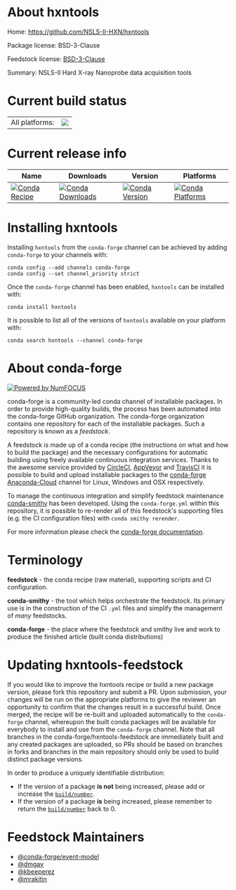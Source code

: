 About hxntools
==============

Home: https://github.com/NSLS-II-HXN/hxntools

Package license: BSD-3-Clause

Feedstock license: [BSD-3-Clause](https://github.com/conda-forge/hxntools-feedstock/blob/master/LICENSE.txt)

Summary: NSLS-II Hard X-ray Nanoprobe data acquisition tools

Current build status
====================


<table><tr><td>All platforms:</td>
    <td>
      <a href="https://dev.azure.com/conda-forge/feedstock-builds/_build/latest?definitionId=13563&branchName=master">
        <img src="https://dev.azure.com/conda-forge/feedstock-builds/_apis/build/status/hxntools-feedstock?branchName=master">
      </a>
    </td>
  </tr>
</table>

Current release info
====================

| Name | Downloads | Version | Platforms |
| --- | --- | --- | --- |
| [![Conda Recipe](https://img.shields.io/badge/recipe-hxntools-green.svg)](https://anaconda.org/conda-forge/hxntools) | [![Conda Downloads](https://img.shields.io/conda/dn/conda-forge/hxntools.svg)](https://anaconda.org/conda-forge/hxntools) | [![Conda Version](https://img.shields.io/conda/vn/conda-forge/hxntools.svg)](https://anaconda.org/conda-forge/hxntools) | [![Conda Platforms](https://img.shields.io/conda/pn/conda-forge/hxntools.svg)](https://anaconda.org/conda-forge/hxntools) |

Installing hxntools
===================

Installing `hxntools` from the `conda-forge` channel can be achieved by adding `conda-forge` to your channels with:

```
conda config --add channels conda-forge
conda config --set channel_priority strict
```

Once the `conda-forge` channel has been enabled, `hxntools` can be installed with:

```
conda install hxntools
```

It is possible to list all of the versions of `hxntools` available on your platform with:

```
conda search hxntools --channel conda-forge
```


About conda-forge
=================

[![Powered by NumFOCUS](https://img.shields.io/badge/powered%20by-NumFOCUS-orange.svg?style=flat&colorA=E1523D&colorB=007D8A)](http://numfocus.org)

conda-forge is a community-led conda channel of installable packages.
In order to provide high-quality builds, the process has been automated into the
conda-forge GitHub organization. The conda-forge organization contains one repository
for each of the installable packages. Such a repository is known as a *feedstock*.

A feedstock is made up of a conda recipe (the instructions on what and how to build
the package) and the necessary configurations for automatic building using freely
available continuous integration services. Thanks to the awesome service provided by
[CircleCI](https://circleci.com/), [AppVeyor](https://www.appveyor.com/)
and [TravisCI](https://travis-ci.com/) it is possible to build and upload installable
packages to the [conda-forge](https://anaconda.org/conda-forge)
[Anaconda-Cloud](https://anaconda.org/) channel for Linux, Windows and OSX respectively.

To manage the continuous integration and simplify feedstock maintenance
[conda-smithy](https://github.com/conda-forge/conda-smithy) has been developed.
Using the ``conda-forge.yml`` within this repository, it is possible to re-render all of
this feedstock's supporting files (e.g. the CI configuration files) with ``conda smithy rerender``.

For more information please check the [conda-forge documentation](https://conda-forge.org/docs/).

Terminology
===========

**feedstock** - the conda recipe (raw material), supporting scripts and CI configuration.

**conda-smithy** - the tool which helps orchestrate the feedstock.
                   Its primary use is in the construction of the CI ``.yml`` files
                   and simplify the management of *many* feedstocks.

**conda-forge** - the place where the feedstock and smithy live and work to
                  produce the finished article (built conda distributions)


Updating hxntools-feedstock
===========================

If you would like to improve the hxntools recipe or build a new
package version, please fork this repository and submit a PR. Upon submission,
your changes will be run on the appropriate platforms to give the reviewer an
opportunity to confirm that the changes result in a successful build. Once
merged, the recipe will be re-built and uploaded automatically to the
`conda-forge` channel, whereupon the built conda packages will be available for
everybody to install and use from the `conda-forge` channel.
Note that all branches in the conda-forge/hxntools-feedstock are
immediately built and any created packages are uploaded, so PRs should be based
on branches in forks and branches in the main repository should only be used to
build distinct package versions.

In order to produce a uniquely identifiable distribution:
 * If the version of a package **is not** being increased, please add or increase
   the [``build/number``](https://docs.conda.io/projects/conda-build/en/latest/resources/define-metadata.html#build-number-and-string).
 * If the version of a package **is** being increased, please remember to return
   the [``build/number``](https://docs.conda.io/projects/conda-build/en/latest/resources/define-metadata.html#build-number-and-string)
   back to 0.

Feedstock Maintainers
=====================

* [@conda-forge/event-model](https://github.com/conda-forge/event-model/)
* [@dmgav](https://github.com/dmgav/)
* [@kbeeperez](https://github.com/kbeeperez/)
* [@mrakitin](https://github.com/mrakitin/)

